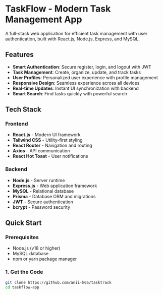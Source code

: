# TaskFlow - Modern Task Management App

A full-stack web application for efficient task management with user authentication, built with React.js, Node.js, Express, and MySQL.


##  Features

- **Smart Authentication**: Secure register, login, and logout with JWT
- **Task Management**: Create, organize, update, and track tasks
- **User Profiles**: Personalized user experience with profile management
- **Responsive Design**: Seamless experience across all devices
- **Real-time Updates**: Instant UI synchronization with backend
- **Smart Search**: Find tasks quickly with powerful search

##  Tech Stack

### Frontend
- **React.js** - Modern UI framework
- **Tailwind CSS** - Utility-first styling
- **React Router** - Navigation and routing
- **Axios** - API communication
- **React Hot Toast** - User notifications

### Backend
- **Node.js** - Server runtime
- **Express.js** - Web application framework
- **MySQL** - Relational database
- **Prisma** - Database ORM and migrations
- **JWT** - Secure authentication
- **bcrypt** - Password security

##  Quick Start

### Prerequisites
- Node.js (v18 or higher)
- MySQL database
- npm or yarn package manager

### 1. Get the Code
```bash
git clone https://github.com/anii-k05/tasktrack
cd taskflow-app
